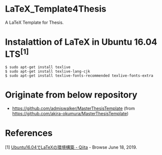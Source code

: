 # LaTeX_Template4Thesis
A LaTeX Template for Thesis.

# Instalattion of LaTeX in Ubuntu 16.04 LTS<sup>[1]</sup>
```
$ sudo apt-get install texlive
$ sudo apt-get install texlive-lang-cjk
$ sudo apt-get install texlive-fonts-recommended texlive-fonts-extra
```

# Originate from below repository
- https://github.com/admiswalker/MasterThesisTemplate (from https://github.com/akira-okumura/MasterThesisTemplate)

# References
[1] [Ubuntu16.04でLaTeXの環境構築 - Qiita](https://qiita.com/arumatik-y/items/634076e997bd1f3cfe4e) - Browse June 18, 2019.

